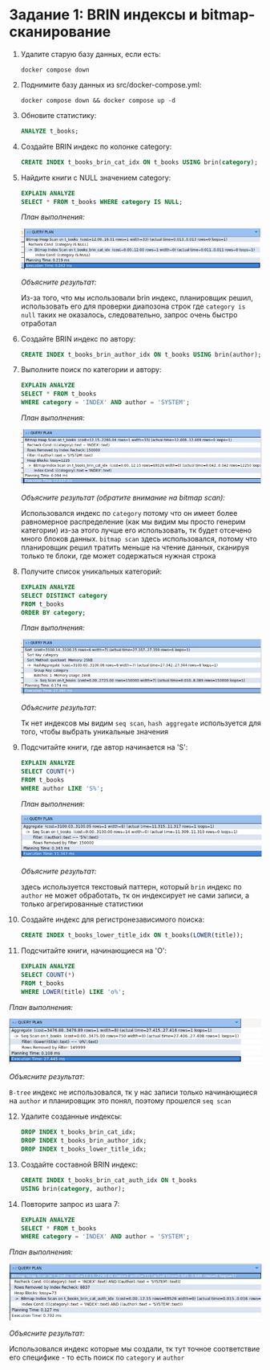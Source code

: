 # Задание 1: BRIN индексы и bitmap-сканирование

1. Удалите старую базу данных, если есть:
   ```shell
   docker compose down
   ```

2. Поднимите базу данных из src/docker-compose.yml:
   ```shell
   docker compose down && docker compose up -d
   ```

3. Обновите статистику:
   ```sql
   ANALYZE t_books;
   ```

4. Создайте BRIN индекс по колонке category:
   ```sql
   CREATE INDEX t_books_brin_cat_idx ON t_books USING brin(category);
   ```

5. Найдите книги с NULL значением category:
   ```sql
   EXPLAIN ANALYZE
   SELECT * FROM t_books WHERE category IS NULL;
   ```
   
   *План выполнения:*
   
   ![alt text](image.png)
   
   *Объясните результат:*
   
   Из-за того, что мы использовали brin индекс, планировщик решил, использовать его для проверки диапозона строк где `category is null` таких не оказалось, следовательно, запрос очень быстро отработал

6. Создайте BRIN индекс по автору:
   ```sql
   CREATE INDEX t_books_brin_author_idx ON t_books USING brin(author);
   ```

7. Выполните поиск по категории и автору:
   ```sql
   EXPLAIN ANALYZE
   SELECT * FROM t_books 
   WHERE category = 'INDEX' AND author = 'SYSTEM';
   ```
   
   *План выполнения:*

   ![alt text](image-1.png)

   *Объясните результат (обратите внимание на bitmap scan):*
   
   Использовался индекс по `category` потому что он имеет более равномерное распределение (как мы видим мы просто генерим категории) из-за этого лучше его использовать, тк будет отсечено много блоков данных. `bitmap scan` здесь использовался, потому что планировщик решил тратить меньше на чтение данных, сканируя только те блоки, где может содержаться нужная строка

8. Получите список уникальных категорий:
   ```sql
   EXPLAIN ANALYZE
   SELECT DISTINCT category 
   FROM t_books 
   ORDER BY category;
   ```
   
   *План выполнения:*

   ![alt text](image-2.png)
   
   *Объясните результат:*

   Тк нет индексов мы видим `seq scan`, `hash aggregate` используется для того, чтобы выбрать уникальные значения

9. Подсчитайте книги, где автор начинается на 'S':
   ```sql
   EXPLAIN ANALYZE
   SELECT COUNT(*) 
   FROM t_books 
   WHERE author LIKE 'S%';
   ```
   
   *План выполнения:*

   ![alt text](image-3.png)
   
   *Объясните результат:*
   
   здесь используется текстовый паттерн, который `brin` индекс по `author` не может обработать, тк он индексирует не сами записи, а только агрегированные статистики

10. Создайте индекс для регистронезависимого поиска:
    ```sql
    CREATE INDEX t_books_lower_title_idx ON t_books(LOWER(title));
    ```

11. Подсчитайте книги, начинающиеся на 'O':
    ```sql
    EXPLAIN ANALYZE
    SELECT COUNT(*) 
    FROM t_books 
    WHERE LOWER(title) LIKE 'o%';
    ```
   
   *План выполнения:*

   ![alt text](image-4.png)
   
   *Объясните результат:*

   `B-tree` индекс не использовался, тк у нас записи только начинающиеся на `author` и планировщик это понял, поэтому прошелся `seq scan`

12. Удалите созданные индексы:
    ```sql
    DROP INDEX t_books_brin_cat_idx;
    DROP INDEX t_books_brin_author_idx;
    DROP INDEX t_books_lower_title_idx;
    ```

13. Создайте составной BRIN индекс:
    ```sql
    CREATE INDEX t_books_brin_cat_auth_idx ON t_books 
    USING brin(category, author);
    ```

14. Повторите запрос из шага 7:
    ```sql
    EXPLAIN ANALYZE
    SELECT * FROM t_books 
    WHERE category = 'INDEX' AND author = 'SYSTEM';
    ```
   
   *План выполнения:*

   ![alt text](image-6.png)

   *Объясните результат:*
   
   Использовался индекс которые мы создали, тк тут точное соответствие его специфике - то есть поиск по `category` и `author`